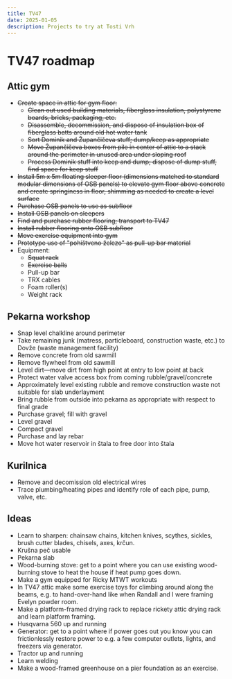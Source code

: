 ```yaml
---
title: TV47
date: 2025-01-05
description: Projects to try at Tosti Vrh
---
```


# TV47 roadmap

## Attic gym

- ~~Create space in attic for gym floor:~~
  - ~~Clean out used building materials, fiberglass insulation, polystyrene boards, bricks, packaging, etc.~~
  - ~~Disassemble, decommission, and dispose of insulation box of fiberglass batts around old hot water tank~~
  - ~~Sort Dominik and Župančičeva stuff; dump/keep as appropriate~~
  - ~~Move Župančičeva boxes from pile in center of attic to a stack around the perimeter in unused area under sloping roof~~
  - ~~Process Dominik stuff into keep and dump; dispose of dump stuff, find space for keep stuff~~
- ~~Install 5m x 5m floating sleeper floor (dimensions matched to standard modular dimensions of OSB panels) to elevate gym floor above concrete and create springiness in floor, shimming as needed to create a level surface~~
- ~~Purchase OSB panels to use as subfloor~~
- ~~Install OSB panels on sleepers~~
- ~~Find and purchase rubber flooring; transport to TV47~~
- ~~Install rubber flooring onto OSB subfloor~~
- ~~Move exercise equipment into gym~~
- ~~Prototype use of "pohištveno železo" as pull-up bar material~~
- Equipment:
  - ~~Squat rack~~
  - ~~Exercise balls~~
  - Pull-up bar
  - TRX cables
  - Foam roller(s)
  - Weight rack

## Pekarna workshop

- Snap level chalkline around perimeter
- Take remaining junk (matress, particleboard, construction waste, etc.) to Dovže (waste management facility)
- Remove concrete from old sawmill
- Remove flywheel from old sawmill
- Level dirt—move dirt from high point at entry to low point at back
- Protect water valve access box from coming rubble/gravel/concrete
- Approximately level existing rubble and remove construction waste not suitable for slab underlayment
- Bring rubble from outside into pekarna as appropriate with respect to final grade
- Purchase gravel; fill with gravel
- Level gravel 
- Compact gravel
- Purchase and lay rebar
- Move hot water reservoir in štala to free door into štala

## Kurilnica

- Remove and decomission old electrical wires
- Trace plumbing/heating pipes and identify role of each pipe, pump, valve, etc.

## Ideas

- Learn to sharpen: chainsaw chains, kitchen knives, scythes, sickles, brush cutter blades, chisels, axes, krčun.
- Krušna peč usable
- Pekarna slab
- Wood-burning stove: get to a point where you can use existing wood-burning stove to heat the house if heat pump goes down.
- Make a gym equipped for Ricky MTWT workouts
- In TV47 attic make some exercise toys for climbing around along the beams, e.g. to hand-over-hand like when Randall and I were framing Evelyn powder room.
- Make a platform-framed drying rack to replace rickety attic drying rack and learn platform framing.
- Husqvarna 560 up and running
- Generator: get to a point where if power goes out you know you can frictionlessly restore power to e.g. a few computer outlets, lights, and freezers via generator.
- Tractor up and running
- Learn welding
- Make a wood-framed greenhouse on a pier foundation as an exercise.

